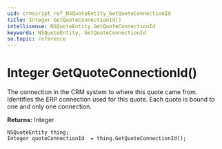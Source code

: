 ```yaml
---
uid: crmscript_ref_NSQuoteEntity_GetQuoteConnectionId
title: Integer GetQuoteConnectionId()
intellisense: NSQuoteEntity.GetQuoteConnectionId
keywords: NSQuoteEntity, GetQuoteConnectionId
so.topic: reference
---
```


# Integer GetQuoteConnectionId()

The connection in the CRM system to where this quote came from. Identifies the ERP connection used for this quote. Each quote is bound to one and only one connection.

**Returns:** Integer

```crmscript
NSQuoteEntity thing;
Integer quoteConnectionId  = thing.GetQuoteConnectionId();
```

